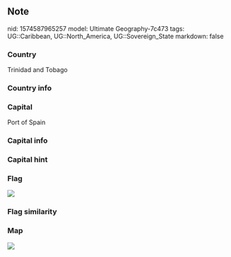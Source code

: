 ## Note
nid: 1574587965257
model: Ultimate Geography-7c473
tags: UG::Caribbean, UG::North_America, UG::Sovereign_State
markdown: false

### Country
Trinidad and Tobago

### Country info


### Capital
Port of Spain

### Capital info


### Capital hint


### Flag
<img src="ug-flag-trinidad_and_tobago.svg">

### Flag similarity


### Map
<img src="ug-map-trinidad_and_tobago.png">
